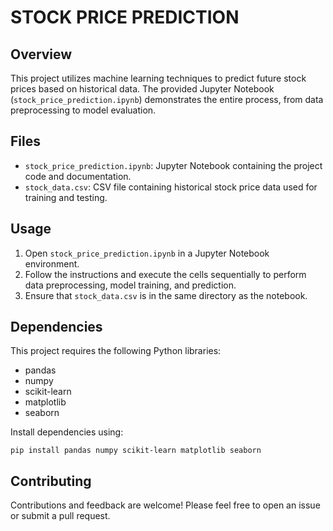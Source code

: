 <h1>STOCK PRICE PREDICTION</h1>
<h2>Overview</h2>
<p>This project utilizes machine learning techniques to predict future stock prices based on historical data. The provided Jupyter Notebook (<code>stock_price_prediction.ipynb</code>) demonstrates the entire process, from data preprocessing to model evaluation.</p>
<h2>Files</h2>
    <ul>
        <li><code>stock_price_prediction.ipynb</code>: Jupyter Notebook containing the project code and documentation.</li>
        <li><code>stock_data.csv</code>: CSV file containing historical stock price data used for training and testing.</li>
    </ul>
<h2>Usage</h2>
    <ol>
        <li>Open <code>stock_price_prediction.ipynb</code> in a Jupyter Notebook environment.</li>
        <li>Follow the instructions and execute the cells sequentially to perform data preprocessing, model training, and prediction.</li>
        <li>Ensure that <code>stock_data.csv</code> is in the same directory as the notebook.</li>
    </ol>
<h2>Dependencies</h2>
    <p>This project requires the following Python libraries:</p>
    <ul>
        <li>pandas</li>
        <li>numpy</li>
        <li>scikit-learn</li>
        <li>matplotlib</li>
        <li>seaborn</li>
    </ul>
    <p>Install dependencies using:</p>
    <pre><code>pip install pandas numpy scikit-learn matplotlib seaborn</code></pre>
<h2>Contributing</h2>
    <p>Contributions and feedback are welcome! Please feel free to open an issue or submit a pull request.</p>
